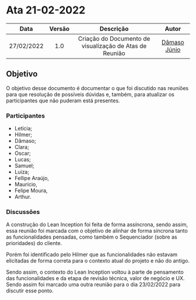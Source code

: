 # Ata 21-02-2022

|    Data    | Versão |                Descrição                |                     Autor                     |
| :--------: | :----: | :-------------------------------------: | :-------------------------------------------: |
| 27/02/2022 |  1.0   | Criação do Documento de visualização de Atas de Reunião| [Dâmaso Júnio](https://github.com/juniopereirab) |

## Objetivo
<p>O objetivo desse documento é documentar o que foi discutido nas reuniões para que resolução de possíveis dúvidas e, também, para atualizar os participantes que não puderam está presentes.</p>

### Participantes
* Letícia;
* Hilmer;
* Dâmaso;
* Clara;
* Oscar;
* Lucas;
* Samuel;
* Luiza;
* Fellipe Araújo,
* Maurício,
* Felipe Moura,
* Arthur.

### Discussões

A construção do Lean Inception foi feita de forma assíncrona, sendo assim, essa reunião foi marcada com o objetivo de alinhar de forma síncrona tanto as funcionalidades pensadas, como também o Sequenciador (sobre as prioridades) do cliente.

Porém foi identificado pelo Hilmer que as funcionalidades não estavam elicitadas de forma correta para o contexto atual do projeto e não do antigo.

Sendo assim, o contexto do Lean Inception voltou à parte de pensamento das funcionalidades e da etapa de revisão técnica, valor de negócio e UX. Sendo assim foi marcado uma outra reunião para o dia 23/02/2022 para discutir esse ponto.

 

